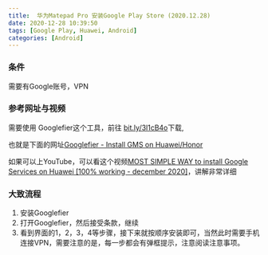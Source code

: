 ```yaml
---
title:  华为Matepad Pro 安装Google Play Store (2020.12.28)
date: 2020-12-28 10:39:50
tags: [Google Play, Huawei, Android]
categories: [Android]
---
```



### 条件  
需要有Google账号，VPN

### 参考网址与视频

需要使用 Googlefier这个工具，前往 [bit.ly/3l1cB4o](http://bit.ly/3l1cB4o)下载,  

也就是下面的网址[Googlefier - Install GMS on Huawei/Honor](https://forum.xda-developers.com/t/googlefier-install-gms-on-huawei-honor.4180485/)



如果可以上YouTube，可以看这个视频[MOST SIMPLE WAY to install Google Services on Huawei [100% working - december 2020]](https://www.youtube.com/watch?v=V3WBEF5ljsM)，讲解非常详细



### 大致流程

1. 安装Googlefier
2. 打开Googlefier，然后接受条款，继续
3. 看到界面的1，2，3，4等步骤，接下来就按顺序安装即可，当然此时需要手机连接VPN，需要注意的是，每一步都会有弹框提示，注意阅读注意事项。

